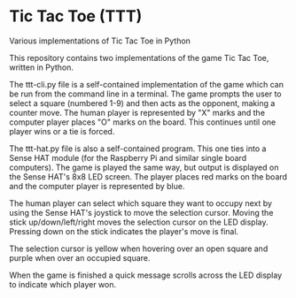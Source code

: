# Tic Tac Toe (TTT)
Various implementations of Tic Tac Toe in Python


This repository contains two implementations of the game Tic Tac Toe,
written in Python.

The ttt-cli.py file is a self-contained implementation of the game
which can be run from the command line in a terminal. The game
prompts the user to select a square (numbered 1-9) and then
acts as the opponent, making a counter move. The human player
is represented by "X" marks and the computer player places "O"
marks on the board. This continues until one player wins or a tie is forced.


The ttt-hat.py file is also a self-contained program. This one
ties into a Sense HAT module (for the Raspberry Pi and similar 
single board computers). The game is played the same way, but
output is displayed on the Sense HAT's 8x8 LED screen. The player
places red marks on the board and the computer player is represented
by blue.

The human player can select which square they want to occupy next
by using the Sense HAT's joystick to move the selection cursor.
Moving the stick up/down/left/right moves the selection cursor on
the LED display. Pressing down on the stick indicates the player's
move is final.

The selection cursor is yellow when hovering over an open square
and purple when over an occupied square.

When the game is finished a quick message scrolls across the LED
display to indicate which player won.

